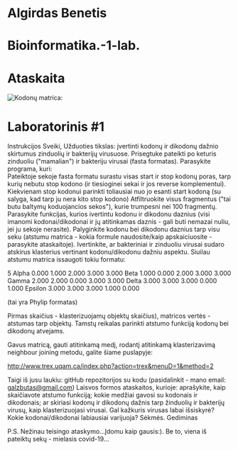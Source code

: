 # Algirdas Benetis
# Bioinformatika.-1-lab.

# Ataskaita

![Kodonų matrica:](https://i7.imageban.ru/out/2021/10/06/dc832591aac782dc9887d285ce5ba17a.png)

# Laboratorinis #1

Instrukcijos
Sveiki,
Užduoties tikslas: įvertinti kodonų ir dikodonų dažnio skirtumus zinduolių ir bakterijų virusuose. Prisegtuke pateikti po keturis  zinduoliu ("mamalian") ir bakteriju virusai (fasta formatas). Parasykite programa, kuri:  
Pateiktoje sekoje fasta formatu surastu visas start ir stop kodonų poras, tarp kurių nebutu stop kodono (ir tiesioginei sekai ir jos reverse komplementui). 
Kiekvienam stop kodonui parinkti toliausiai nuo jo esanti start kodoną (su salyga, kad tarp ju nera kito stop kodono)
Atfiltruokite visus fragmentus ("tai butu baltymų koduojancios sekos"), kurie trumpesni nei 100 fragmentų.
Parasykite funkcijas, kurios ivertintu kodonu ir dikodonu daznius (visi imanomi kodonai/dikodonai ir jų atitinkamas daznis  - gali buti nemazai nuliu, jei ju sekoje nerasite).
Palyginkite kodonu bei dikodonu daznius tarp visu seku (atstumu matrica - kokia formule naudosite/kaip apskaiciuosite - parasykite ataskaitoje).
Ivertinkite, ar bakteriniai ir zinduoliu virusai sudaro atskirus klasterius vertinant kodonu/dikodonu dažniu aspektu. Siuilau atstumu matrica issaugoti tokiu formatu:

5 
Alpha 0.000 1.000 2.000 3.000 3.000 
Beta 1.000 0.000 2.000 3.000 3.000 
Gamma 2.000 2.000 0.000 3.000 3.000 
Delta 3.000 3.000 3.000 0.000 1.000 
Epsilon 3.000 3.000 3.000 1.000 0.000

(tai yra   Phylip formatas)

Pirmas skaičius - klasterizuojamų objektų skaičius), matricos vertės - atstumas tarp objektų.
Tamstų reikalas parinkti atstumo funkciją kodonų bei dikodonų atvejams.

Gavus matricą,  gauti atitinkamą medį, rodantį atitinkamą klasterizavimą neighbour joining metodu,
galite šiame puslapyje:

http://www.trex.uqam.ca/index.php?action=trex&menuD=1&method=2


Taigi iš jusu laukiu:
gitHub repozitorijos su kodu (pasidalinkit - mano email: galzbutas@gmail.com)
Laisvos formos ataskaitos, kurioje:
aprašykite, kaip skaičiavote atstumo funkciją;
kokie medžiai gavosi su kodonais ir dikodonais;
ar skiriasi kodonų ir dikodonų dažnis tarp žinduolių ir bakterijų virusų, kaip klasterizuojasi virusai. Gal kažkuris virusas labai išsiskyrė? Kokie kodonai/dikodonai labiausiai varijuoja?
Sėkmės.
Gediminas

P.S. Nežinau teisingo ataskymo...Įdomu kaip gausis:). Be to, viena iš pateiktų sekų - mielasis covid-19...
